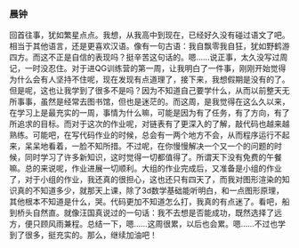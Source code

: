 ###                                                           晨钟

​       回首往事，犹如繁星点点。我想，从我高中到现在，已经好久没有碰过语文了吧。相当于其他语言，还是更喜欢汉语。像有一句古语：我自飘零我自狂，犹如野鹤游四方。而这不正是自信的表现吗？挺辛苦这句话的。
​        嗯……说正事，太久没写过周记，一时没忍住。对于进QG训练营的第一周，让我明白了一件事，刚刚开始觉得为什么会有人坚持不住呢，现在发现有点道理了，接下来，我想假期是没有的了。但是呢，这也让我学到了很多不是吗？因为不知道自己要学什么，从而以前整天无所事事，虽然是经常去图书馆，但也是迷茫的。而这周，是我觉得在这么久以来，在学习上是最充实的一周，事情为什么嘛，可能是因为有了任务，有了方向，有了所追求的目标。而对于这次的作业呢，对链表有了更深入的了解，敲代码也越来越熟练。可能吧，在写代码作业的时候，总会有一两个地方不会，从而程序运行不起来，呆呆地看着，一脸不知所措。不过呢，在你慢慢解决一个又一个的问题的时候，同时学习了许多新知识，这时觉得一切都值得了。所谓天下没有免费的午餐嘛。总的来说呢，作业进展一切顺利。
​        大组的作业完成后，又准备是小组的作业了，对于小组的作业，我还真的很担心，这也还只有四天了，而我对图形渲染的知识真的不知道多少，就那天上课，除了3d数学基础能听明白，和一点图形原理，其他根本不知道是什么，哭。代码更加不知道怎么打，我真的有点迷了。看吧，船到桥头自然直。就像汪国真说过的一句话：我不去想是否能成功，既然选择了远方，便只顾风雨兼程。
​        总结一下，嗯……这周很累，以后也会累。嗯……不过也学到了很多，挺充实的。那么，继续加油吧！


